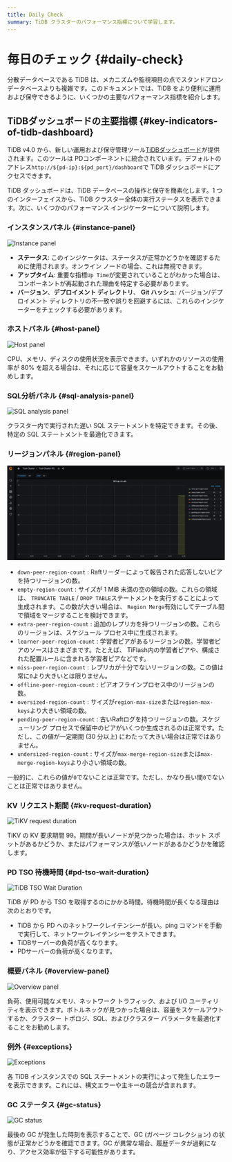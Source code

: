 ```yaml
---
title: Daily Check
summary: TiDB クラスターのパフォーマンス指標について学習します。
---
```


# 毎日のチェック {#daily-check}

分散データベースである TiDB は、メカニズムや監視項目の点でスタンドアロン データベースよりも複雑です。このドキュメントでは、TiDB をより便利に運用および保守できるように、いくつかの主要なパフォーマンス指標を紹介します。

## TiDBダッシュボードの主要指標 {#key-indicators-of-tidb-dashboard}

TiDB v4.0 から、新しい運用および保守管理ツール[TiDBダッシュボード](/dashboard/dashboard-intro.md)が提供されます。このツールは PDコンポーネントに統合されています。デフォルトのアドレス`http://${pd-ip}:${pd_port}/dashboard`で TiDB ダッシュボードにアクセスできます。

TiDB ダッシュボードは、TiDB データベースの操作と保守を簡素化します。1 つのインターフェイスから、TiDB クラスター全体の実行ステータスを表示できます。次に、いくつかのパフォーマンス インジケーターについて説明します。

### インスタンスパネル {#instance-panel}

![Instance panel](/media/instance-status-panel.png)

-   **ステータス**: このインジケータは、ステータスが正常かどうかを確認するために使用されます。オンライン ノードの場合、これは無視できます。
-   **アップタイム**: 重要な指標`Up Time`が変更されていることがわかった場合は、コンポーネントが再起動された理由を特定する必要があります。
-   **バージョン**、**デプロイメント ディレクトリ**、 **Git ハッシュ**: バージョン/デプロイメント ディレクトリの不一致や誤りを回避するには、これらのインジケーターをチェックする必要があります。

### ホストパネル {#host-panel}

![Host panel](/media/host-panel.png)

CPU、メモリ、ディスクの使用状況を表示できます。いずれかのリソースの使用率が 80% を超える場合は、それに応じて容量をスケールアウトすることをお勧めします。

### SQL分析パネル {#sql-analysis-panel}

![SQL analysis panel](/media/sql-analysis-panel.png)

クラスター内で実行された遅い SQL ステートメントを特定できます。その後、特定の SQL ステートメントを最適化できます。

### リージョンパネル {#region-panel}

![Region panel](/media/region-panel.png)

-   `down-peer-region-count` : Raftリーダーによって報告された応答しないピアを持つリージョンの数。
-   `empty-region-count` : サイズが 1 MiB 未満の空の領域の数。これらの領域は、 `TRUNCATE TABLE` / `DROP TABLE`ステートメントを実行することによって生成されます。この数が大きい場合は、 `Region Merge`有効にしてテーブル間で領域をマージすることを検討できます。
-   `extra-peer-region-count` : 追加のレプリカを持つリージョンの数。これらのリージョンは、スケジュール プロセス中に生成されます。
-   `learner-peer-region-count` : 学習者ピアがあるリージョンの数。学習者ピアのソースはさまざまです。たとえば、 TiFlash内の学習者ピアや、構成された配置ルールに含まれる学習者ピアなどです。
-   `miss-peer-region-count` : レプリカが十分でないリージョンの数。この値は常に`0`より大きいとは限りません。
-   `offline-peer-region-count` : ピアオフラインプロセス中のリージョンの数。
-   `oversized-region-count` : サイズが`region-max-size`または`region-max-keys`より大きい領域の数。
-   `pending-peer-region-count` : 古いRaftログを持つリージョンの数。スケジューリング プロセスで保留中のピアがいくつか生成されるのは正常です。ただし、この値が一定期間 (30 分以上) にわたって大きい場合は正常ではありません。
-   `undersized-region-count` : サイズが`max-merge-region-size`または`max-merge-region-keys`より小さい領域の数。

一般的に、これらの値が`0`でないことは正常です。ただし、かなり長い間`0`でないことは正常ではありません。

### KV リクエスト期間 {#kv-request-duration}

![TiKV request duration](/media/kv-duration-panel.png)

TiKV の KV 要求期間 99。期間が長いノードが見つかった場合は、ホット スポットがあるかどうか、またはパフォーマンスが低いノードがあるかどうかを確認します。

### PD TSO 待機時間 {#pd-tso-wait-duration}

![TiDB TSO Wait Duration](/media/pd-duration-panel.png)

TiDB が PD から TSO を取得するのにかかる時間。待機時間が長くなる理由は次のとおりです。

-   TiDB から PD へのネットワークレイテンシーが長い。ping コマンドを手動で実行して、ネットワークレイテンシーをテストできます。
-   TiDBサーバーの負荷が高くなります。
-   PDサーバーの負荷が高くなります。

### 概要パネル {#overview-panel}

![Overview panel](/media/overview-panel.png)

負荷、使用可能なメモリ、ネットワーク トラフィック、および I/O ユーティリティを表示できます。ボトルネックが見つかった場合は、容量をスケールアウトするか、クラスター トポロジ、SQL、およびクラスター パラメータを最適化することをお勧めします。

### 例外 {#exceptions}

![Exceptions](/media/failed-query-panel.png)

各 TiDB インスタンスでの SQL ステートメントの実行によって発生したエラーを表示できます。これには、構文エラーや主キーの競合が含まれます。

### GC ステータス {#gc-status}

![GC status](/media/garbage-collation-panel.png)

最後の GC が発生した時刻を表示することで、GC (ガベージ コレクション) の状態が正常かどうかを確認できます。GC が異常な場合、履歴データが過剰になり、アクセス効率が低下する可能性があります。
